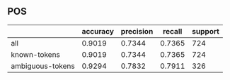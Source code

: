 
## POS

|                  | accuracy | precision | recall | support |
|------------------|----------|-----------|--------|---------|
| all              | 0.9019   | 0.7344    | 0.7365 | 724     |
| known-tokens     | 0.9019   | 0.7344    | 0.7365 | 724     |
| ambiguous-tokens | 0.9294   | 0.7832    | 0.7911 | 326     |

